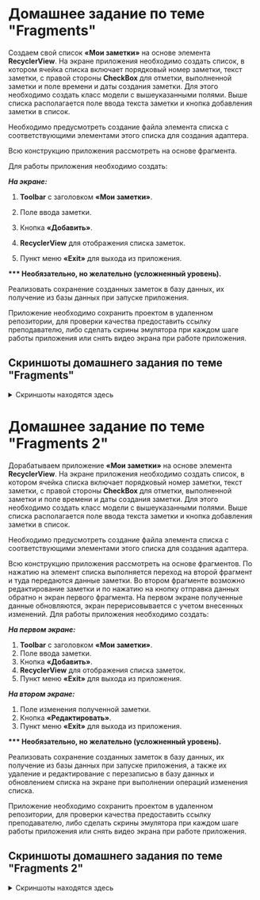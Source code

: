 # Домашнее задание по теме "Fragments"

Создаем свой список **«Мои заметки»** на основе элемента **RecyclerView**. На экране приложения необходимо создать список, в котором ячейка списка включает порядковый номер заметки, текст заметки, с правой стороны **CheckBox** для отметки, выполненной заметки и поле времени и даты создания заметки. Для этого необходимо создать класс модели с вышеуказанными полями. Выше списка располагается поле ввода текста заметки и кнопка добавления заметки в список.

Необходимо предусмотреть создание файла элемента списка с соответствующими элементами этого списка для создания адаптера.

Всю конструкцию приложения рассмотреть на основе фрагмента.

Для работы приложения необходимо создать:

***На экране:***

1. **Toolbar** с заголовком **«Мои заметки»**.

2. Поле ввода заметки.

3. Кнопка **«Добавить»**.

4. **RecyclerView** для отображения списка заметок.

5. Пункт меню **«Exit»** для выхода из приложения.

**\*\*\* Необязательно, но желательно (усложненный уровень).**

Реализовать сохранение созданных заметок в базу данных, их получение из базы данных при запуске приложения.

Приложение необходимо сохранить проектом в удаленном репозитории, для проверки качества предоставить ссылку преподавателю, либо сделать скрины эмулятора при каждом шаге работы приложения или снять видео экрана при работе приложения.

## Скриншоты домашнего задания по теме "Fragments"

<details>
<summary>Скриншоты находятся здесь</summary>

![](md/1.png)
![](md/2.png)
![](md/3.png)
![](md/4.png)
![](md/5.png)
![](md/6.png)
![](md/7.png)
![](md/8.png)

</details>

# Домашнее задание по теме "Fragments 2"

Дорабатываем приложение **«Мои заметки»** на основе элемента **RecyclerView**. На экране приложения необходимо создать список, в котором ячейка списка включает порядковый номер заметки, текст заметки, с правой стороны **CheckBox** для отметки, выполненной заметки и поле времени и даты создания заметки. Для этого необходимо создать класс модели с вышеуказанными полями. Выше списка располагается поле ввода текста заметки и кнопка добавления заметки в список.

Необходимо предусмотреть создание файла элемента списка с соответствующими элементами этого списка для создания адаптера.

Всю конструкцию приложения рассмотреть на основе фрагментов.
По нажатию на элемент списка выполняется переход на второй фрагмент и туда передаются данные заметки. Во втором фрагменте возможно редактирование заметки и по нажатию на кнопку отправка данных обратно н экран первого фрагмента. На первом экране полученные данные обновляются, экран перерисовывается с учетом внесенных изменений.
Для работы приложения необходимо создать:

***На первом экране:***

1. **Toolbar** с заголовком **«Мои заметки»**.
2. Поле ввода заметки.
3. Кнопка **«Добавить»**.
4. **RecyclerView** для отображения списка заметок.
5. Пункт меню **«Exit»** для выхода из приложения.

***На втором экране:***

1. Поле изменения полученной заметки.
2. Кнопка **«Редактировать»**.
3. Пункт меню **«Exit»** для выхода из приложения.
      
**\*\*\* Необязательно, но желательно (усложненный уровень).**

Реализовать сохранение созданных заметок в базу данных, их получение из базы данных при запуске приложения, а также их удаление и редактирование с перезаписью в базу данных и обновлением списка на экране при выполнении операций изменения списка.

 Приложение необходимо сохранить проектом в удаленном репозитории, для проверки качества предоставить ссылку преподавателю, либо сделать скрины эмулятора при каждом шаге работы приложения или снять видео экрана при работе приложения.

## Скриншоты домашнего задания по теме "Fragments 2"

<details>
<summary>Скриншоты находятся здесь</summary>

![](md/part2/1.png)
![](md/part2/2.png)
![](md/part2/3.png)
![](md/part2/4.png)
![](md/part2/5.png)
![](md/part2/6.png)
![](md/part2/7.png)
![](md/part2/8.png)
![](md/part2/9.png)
![](md/part2/10.png)
![](md/part2/11.png)

</details>
